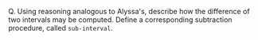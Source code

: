 Q. Using reasoning analogous to Alyssa's, describe how the difference of two intervals may be computed. Define a corresponding subtraction procedure, called `sub-interval`.
